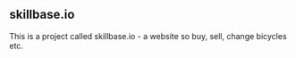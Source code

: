 ## skillbase.io

This is a project called skillbase.io - a website so buy, sell, change bicycles etc.